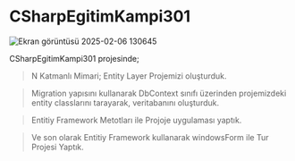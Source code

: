 # CSharpEgitimKampi301
![Ekran görüntüsü 2025-02-06 130645](https://github.com/user-attachments/assets/fa0b2838-27f2-4bee-abf6-2e487f213f34)


CSharpEgitimKampi301 projesinde;

> N Katmanlı Mimari; Entity Layer Projemizi oluşturduk.

> Migration yapısını kullanarak DbContext sınıfı üzerinden projemizdeki entity classlarını tarayarak, veritabanını oluşturduk.

> Entitiy Framework Metotları ile Projoje uygulaması yaptık.

> Ve son olarak Entitiy Framework kullanarak windowsForm ile Tur Projesi Yaptık.

 

